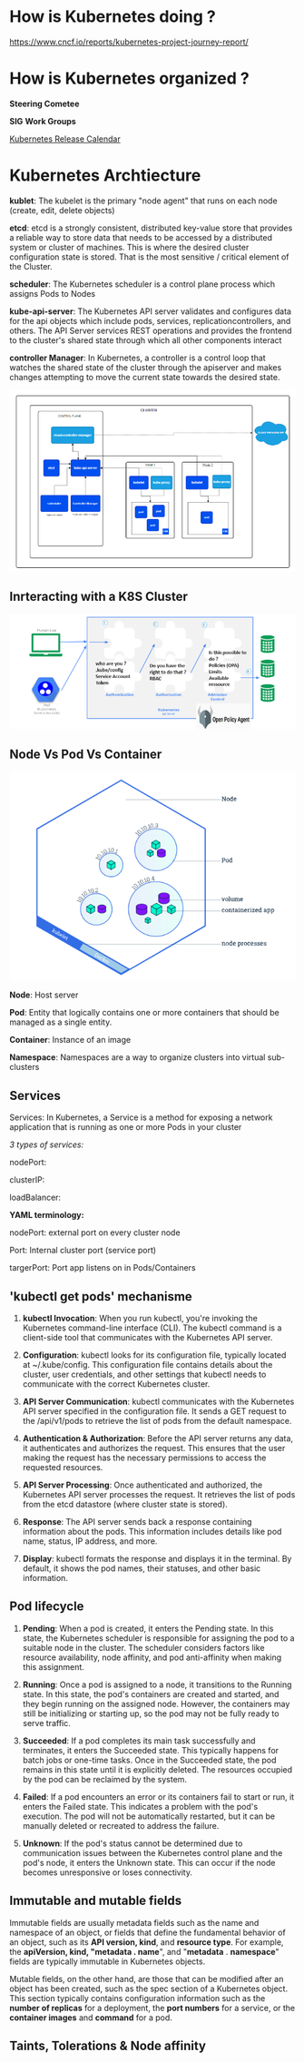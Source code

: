 # How is Kubernetes doing ?

https://www.cncf.io/reports/kubernetes-project-journey-report/

# How is Kubernetes organized ?

**Steering Cometee**

**SIG**  **Work Groups**


[Kubernetes Release Calendar](https://calendar.google.com/calendar/u/0/embed?src=agst.us_b07popf7t4avmt4km7eq5tk5ao@group.calendar.google.com&pli=1)



# Kubernetes Archtiecture

**kublet**: The kubelet is the primary "node agent" that runs on each node (create, edit, delete objects)

**etcd**: etcd is a strongly consistent, distributed key-value store that provides a reliable way to store data that needs to be accessed by a distributed system or cluster of machines. This is where the desired cluster configuration state is stored. That is the most sensitive / critical element of the Cluster.

**scheduler**: The Kubernetes scheduler is a control plane process which assigns Pods to Nodes

**kube-api-server**: The Kubernetes API server validates and configures data for the api objects which include pods, services, replicationcontrollers, and others. The API Server services REST operations and provides the frontend to the cluster's shared state through which all other components interact

**controller Manager**: In Kubernetes, a controller is a control loop that watches the shared state of the cluster through the apiserver and makes changes attempting to move the current state towards the desired state.



![Alt text](<images/Cluster Architecture _ Kubernetes.png>)


## Inrteracting with a K8S Cluster 

![Alt text](<images/access control k8s.png>)


## Node Vs Pod Vs Container

![Alt text](<images/Viewing Pods and Nodes _ Kubernetes.png>)


**Node**: Host server

**Pod**: Entity that logically contains one or more containers that should be managed as a single entity.

**Container**: Instance of an image

**Namespace**: Namespaces are a way to organize clusters into virtual sub-clusters

## Services
Services: In Kubernetes, a Service is a method for exposing a network application that is running as one or more Pods in your cluster

*3 types of services:*

nodePort:

clusterIP:

loadBalancer:

**YAML terminology:**

nodePort: external port on every cluster node

Port: Internal cluster port (service port)

targerPort: Port app listens on in Pods/Containers



## 'kubectl get pods' mechanisme


1. **kubectl Invocation**: When you run kubectl, you're invoking the Kubernetes command-line interface (CLI). The kubectl command is a client-side tool that communicates with the Kubernetes API server.

2. **Configuration**: kubectl looks for its configuration file, typically located at ~/.kube/config. This configuration file contains details about the cluster, user credentials, and other settings that kubectl needs to communicate with the correct Kubernetes cluster.

3. **API Server Communication**: kubectl communicates with the Kubernetes API server specified in the configuration file. It sends a GET request to the /api/v1/pods to retrieve the list of pods from the default namespace.

4. **Authentication & Authorization**: Before the API server returns any data, it authenticates and authorizes the request. This ensures that the user making the request has the necessary permissions to access the requested resources.

5. **API Server Processing**: Once authenticated and authorized, the Kubernetes API server processes the request. It retrieves the list of pods from the etcd datastore (where cluster state is stored).

6. **Response**: The API server sends back a response containing information about the pods. This information includes details like pod name, status, IP address, and more.

7. **Display**: kubectl formats the response and displays it in the terminal. By default, it shows the pod names, their statuses, and other basic information.


## Pod lifecycle


1. **Pending**: When a pod is created, it enters the Pending state. In this state, the Kubernetes scheduler is responsible for assigning the pod to a suitable node in the cluster. The scheduler considers factors like resource availability, node affinity, and pod anti-affinity when making this assignment.

2. **Running**: Once a pod is assigned to a node, it transitions to the Running state. In this state, the pod's containers are created and started, and they begin running on the assigned node. However, the containers may still be initializing or starting up, so the pod may not be fully ready to serve traffic.

3. **Succeeded**: If a pod completes its main task successfully and terminates, it enters the Succeeded state. This typically happens for batch jobs or one-time tasks. Once in the Succeeded state, the pod remains in this state until it is explicitly deleted. The resources occupied by the pod can be reclaimed by the system.

4. **Failed**: If a pod encounters an error or its containers fail to start or run, it enters the Failed state. This indicates a problem with the pod's execution. The pod will not be automatically restarted, but it can be manually deleted or recreated to address the failure.

5. **Unknown**: If the pod's status cannot be determined due to communication issues between the Kubernetes control plane and the pod's node, it enters the Unknown state. This can occur if the node becomes unresponsive or loses connectivity.






## Immutable and mutable fields

Immutable fields are usually metadata fields such as the name and namespace of an object, or fields that define the fundamental behavior of an object, such as its **API version, kind**, and **resource type**. For example, the **apiVersion, kind, "metadata . name**", and "**metadata** . **namespace**" fields are typically immutable in Kubernetes objects.

Mutable fields, on the other hand, are those that can be modified after an object has been created, such as the spec section of a Kubernetes object. This section typically contains configuration information such as the **number of replicas** for a deployment, the **port numbers** for a service, or the **container images** and **command** for a pod.



## Taints, Tolerations & Node affinity


